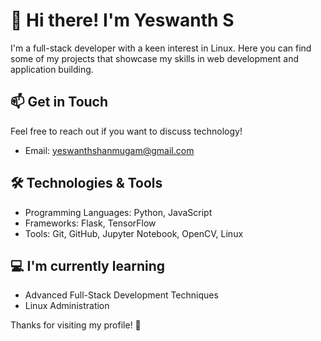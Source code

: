 # 👋 Hi there! I'm Yeswanth S

I'm a full-stack developer with a keen interest in Linux. Here you can find some of my projects that showcase my skills in web development and application building.

## 📫 Get in Touch
Feel free to reach out if you want to discuss technology!

- Email: yeswanthshanmugam@gmail.com

## 🛠️ Technologies & Tools
- Programming Languages: Python, JavaScript
- Frameworks: Flask, TensorFlow
- Tools: Git, GitHub, Jupyter Notebook, OpenCV, Linux

## 💻 I'm currently learning
- Advanced Full-Stack Development Techniques
- Linux Administration

Thanks for visiting my profile! 🚀
